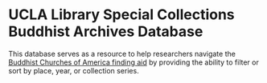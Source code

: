 # UCLA Library Special Collections Buddhist Archives Database

This database serves as a resource to help researchers navigate the 
[Buddhist Churches of America finding aid](https://oac.cdlib.org/findaid/ark:/13030/c8v412d7/) by providing the ability to filter or sort by place, year, or collection series.

